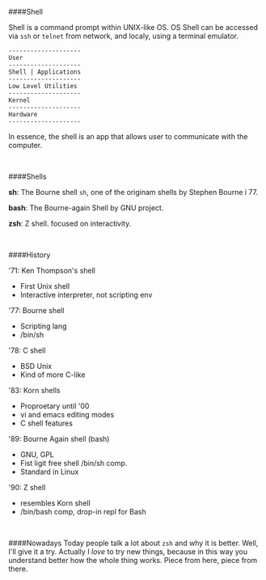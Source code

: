 ####Shell

Shell is a command prompt within UNIX-like OS. OS Shell can be accessed via `ssh` or `telnet` from network, and localy, using a terminal emulator.

```
--------------------
User
--------------------
Shell | Applications
--------------------
Low Level Utilities
--------------------
Kernel
--------------------
Hardware
--------------------
```

In essence, the shell is an app that allows user to communicate with the computer.

<br>

####Shells

**sh**: The Bourne shell `sh`, one of the originam shells by Stephen Bourne i 77.

**bash**: The Bourne-again Shell by GNU project.

**zsh**: Z shell. focused on interactivity.

<br>

####History

'71: Ken Thompson's shell

- First Unix shell
- Interactive interpreter, not scripting env

'77: Bourne shell

- Scripting lang
- /bin/sh

'78: C shell

- BSD Unix
- Kind of more C-like

'83: Korn shells

- Proproetary until '00
- vi and emacs editing modes
- C shell features

'89: Bourne Again shell (bash)

- GNU, GPL
- Fist ligit free shell /bin/sh comp.
- Standard in Linux

'90: Z shell

- resembles Korn shell
- /bin/bash comp, drop-in repl for Bash

<br>

####Nowadays
Today people talk a lot about `zsh` and why it is better. Well, I'll give it a try. Actually I *love* to try new things, because in this way you understand better how the whole thing works. Piece from here, piece from there.




